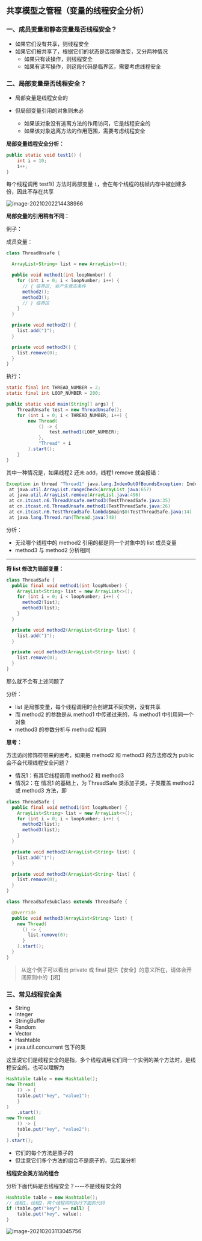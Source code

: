 ## 共享模型之管程（变量的线程安全分析）

### 一、成员变量和静态变量是否线程安全？

* 如果它们没有共享，则线程安全 
* 如果它们被共享了，根据它们的状态是否能够改变，又分两种情况
  * 如果只有读操作，则线程安全 
  * 如果有读写操作，则这段代码是临界区，需要考虑线程安全

### 二、局部变量是否线程安全？

* 局部变量是线程安全的 

* 但局部变量引用的对象则未必 
  * 如果该对象没有逃离方法的作用访问，它是线程安全的 
  * 如果该对象逃离方法的作用范围，需要考虑线程安全

**局部变量线程安全分析：**

```java
public static void test1() {
	int i = 10;
	i++;
}
```

每个线程调用 test1() 方法时局部变量 `i`，会在每个线程的栈帧内存中被创建多份，因此不存在共享

![image-20210202214438966](9.共享模型之管程（变量的线程安全分析）.assets/image-20210202214438966.png)

**局部变量的引用稍有不同：**

例子：

成员变量：

```java
class ThreadUnsafe {

  ArrayList<String> list = new ArrayList<>();

  public void method1(int loopNumber) {
    for (int i = 0; i < loopNumber; i++) {
      // { 临界区, 会产生竞态条件
      method2();
      method3();
      // } 临界区
    }
  }

  private void method2() {
    list.add("1");
  }

  private void method3() {
    list.remove(0);
  }
}
```

执行：

```java
static final int THREAD_NUMBER = 2;
static final int LOOP_NUMBER = 200;

public static void main(String[] args) {
    ThreadUnsafe test = new ThreadUnsafe();
    for (int i = 0; i < THREAD_NUMBER; i++) {
        new Thread(
            () -> {
                test.method1(LOOP_NUMBER);
            },
            "Thread" + i
        ).start();
    }
}
```

其中一种情况是，如果线程2 还未 add，线程1 remove 就会报错：

```java
Exception in thread "Thread1" java.lang.IndexOutOfBoundsException: Index: 0, Size: 0
 at java.util.ArrayList.rangeCheck(ArrayList.java:657)
 at java.util.ArrayList.remove(ArrayList.java:496)
 at cn.itcast.n6.ThreadUnsafe.method3(TestThreadSafe.java:35)
 at cn.itcast.n6.ThreadUnsafe.method1(TestThreadSafe.java:26)
 at cn.itcast.n6.TestThreadSafe.lambda$main$0(TestThreadSafe.java:14)
 at java.lang.Thread.run(Thread.java:748) 
```

分析： 

* 无论哪个线程中的 method2 引用的都是同一个对象中的 list 成员变量 
* method3 与 method2 分析相同

****

**将 list 修改为局部变量：**

```java
class ThreadSafe {
  public final void method1(int loopNumber) {
    ArrayList<String> list = new ArrayList<>();
    for (int i = 0; i < loopNumber; i++) {
      method2(list);
      method3(list);
    }
  }

  private void method2(ArrayList<String> list) {
    list.add("1");
  }

  private void method3(ArrayList<String> list) {
    list.remove(0);
  }
}
```

那么就不会有上述问题了

分析： 

* list 是局部变量，每个线程调用时会创建其不同实例，没有共享 
* 而 method2 的参数是从 method1 中传递过来的，与 method1 中引用同一个对象 
* method3 的参数分析与 method2 相同

**思考：**

方法访问修饰符带来的思考，如果把 method2 和 method3 的方法修改为 public 会不会代理线程安全问题？ 

* 情况1：有其它线程调用 method2 和 method3 
* 情况2：在 情况1 的基础上，为 ThreadSafe 类添加子类，子类覆盖 method2 或 method3 方法，即

```java
class ThreadSafe {
  public final void method1(int loopNumber) {
    ArrayList<String> list = new ArrayList<>();
    for (int i = 0; i < loopNumber; i++) {
      method2(list);
      method3(list);
    }
  }

  private void method2(ArrayList<String> list) {
    list.add("1");
  }

  private void method3(ArrayList<String> list) {
    list.remove(0);
  }
}

class ThreadSafeSubClass extends ThreadSafe {

  @Override
  public void method3(ArrayList<String> list) {
    new Thread(
      () -> {
        list.remove(0);
      }
    ).start();
  }
}
```

> 从这个例子可以看出 private 或 final 提供【安全】的意义所在，请体会开闭原则中的【闭】

### 三、常见线程安全类

- String 
- Integer 
- StringBuffer 
- Random 
- Vector 
- Hashtable 
- java.util.concurrent 包下的类

这里说它们是线程安全的是指，多个线程调用它们同一个实例的某个方法时，是线程安全的。也可以理解为

```java
Hashtable table = new Hashtable();
new Thread(
    () -> {
    table.put("key", "value1");
    }
)
    .start();
new Thread(
    () -> {
    table.put("key", "value2");
    }
).start();
```

- 它们的每个方法是原子的 
- 但注意它们多个方法的组合不是原子的，见后面分析

**线程安全类方法的组合**

分析下面代码是否线程安全？----不是线程安全的

```java
Hashtable table = new Hashtable();
// 线程1，线程2，两个线程同时执行下面的代码
if (table.get("key") == null) {
    table.put("key", value);
}
```

![image-20210203113045756](9.共享模型之管程（变量的线程安全分析）.assets/image-20210203113045756.png)

